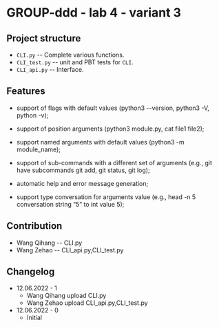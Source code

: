 # GROUP-ddd - lab 4 - variant 3

## Project structure

- `CLI.py` -- Complete various functions.
- `CLI_test.py` -- unit and PBT tests for `CLI`.
- `CLI_api.py` -- Interface.

## Features

- support of flags with default values (python3 --version, python3 -V, python -v);
- support of position arguments (python3 module.py, cat file1 file2);
- support named arguments with default values (python3 -m module_name);
- support of sub-commands with a different set of arguments
  (e.g., git have subcommands git add, git status, git log);

- automatic help and error message generation;
- support type conversation for arguments value
  (e.g., head -n 5 conversation string “5” to int value 5);

## Contribution

- Wang Qihang -- CLI.py
- Wang Zehao -- CLI_api.py,CLI_test.py

## Changelog

- 12.06.2022 - 1
  - Wang Qihang upload CLI.py
  - Wang Zehao upload CLI_api.py,CLI_test.py
- 12.06.2022 - 0
  - Initial
